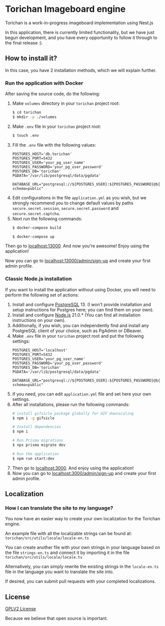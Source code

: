 # Torichan Imageboard engine

Torichan is a work-in-progress imageboard implementation using Nest.js

In this application, there is currently limited functionality, 
but we have just begun development, and you have every opportunity to 
follow it through to the final release :).

## How to install it?

In this case, you have 2 installation methods, which we will explain further.

### Run the application with Docker

After saving the source code, do the following:
1. Make `volumes` directory in your `torichan` project root:
    ```sh
   $ cd torichan
   $ mkdir -p ./volumes
   ```
2. Make `.env` file in your `torichan` project root:
    ```sh
    $ touch .env
   ```
3. Fill the `.env` file with the following values:
    ```
    POSTGRES_HOST='db.torichan'
    POSTGRES_PORT=5432
    POSTGRES_USER='your_pg_user_name'
    POSTGRES_PASSWORD='your_pg_user_password'
    POSTGRES_DB='torichan'
    PGDATA='/var/lib/postgresql/data/pgdata'

    DATABASE_URL="postgresql://${POSTGRES_USER}:${POSTGRES_PASSWORD}@${POSTGRES_HOST}:${POSTGRES_PORT}/${POSTGRES_DB}?schema=public" 
    ```
4. Edit configurations in the file `application.yml` as you wish, 
but we strongly recommend you to change default values by paths `secure.secret.session`, `secure.secret.password` and `secure.secret.captcha`.
5. Next run the following commands:
    ```sh
    $ docker-compose build

    $ docker-compose up
    ```
Then go to [localhost:13000](http://localhost:13000/).
And now you're awesome! Enjoy using the application!

Now you can go to [localhost:13000/admin/sign-up](http://localhost:13000/admin/sign-up) and create your first admin profile.

### Classic Node.js installation

If you want to install the application without using Docker, you will need to perform the following set of actions:

1. Install and configure [PostgreSQL](https://www.postgresql.org/) 13. (I won't provide installation and setup instructions for Postgres here; you can find them on your own).
2. Install and configure [Node.js](https://nodejs.org/) 21.0.* (You can find all installation instructions on your own).
3. Additionally, if you wish, you can independently find and install any PostgreSQL client of your choice, such as PgAdmin or DBeaver.
4. Make `.env` file in your `torichan` project root and put the following settings:
    ```
    POSTGRES_HOST='localhost'
    POSTGRES_PORT=5432
    POSTGRES_USER='your_pg_user_name'
    POSTGRES_PASSWORD='your_pg_user_password'
    POSTGRES_DB='torichan'
    PGDATA='/var/lib/postgresql/data/pgdata'

    DATABASE_URL="postgresql://${POSTGRES_USER}:${POSTGRES_PASSWORD}@${POSTGRES_HOST}:${POSTGRES_PORT}/${POSTGRES_DB}?schema=public" 
    ```
5. If you need, you can edit `application.yml` file and set here your own settings.
6. After all installations, please run the following commands:
    ```sh
    # install gifsicle package globally for GIF downscaling
    $ npm i -g gifsicle 
   
    # Install dependencies
    $ npm i
   
    # Run Prisma migrations
    $ npx prisma migrate dev
   
    # Run the application
    $ npm run start:dev
    ```
7. Then go to [localhost:3000](http://localhost:3000/). And enjoy using the application!
8. Now you can go to [localhost:3000/admin/sign-up](http://localhost:3000/admin/sign-up) and create your first admin profile.

## Localization

### How I can translate the site to my language?

You now have an easier way to create your own localization for the Torichan engine.

An example file with all the localizable strings can be found at: `torichan/src/utils/locale/locale-en.ts`

You can create another file with your own strings in your language based on the file `strings-en.ts` and connect it by importing it in the file `torichan/src/utils/locale/locale.ts`

Alternatively, you can simply rewrite the existing strings in the `locale-en.ts` file in the language you want to translate the site into.

If desired, you can submit pull requests with your completed localizations.

## License
<a href="https://github.com/d-indifference/torichan/blob/master/LICENSE">GPLV2 License</a>

Because we believe that open source is important.